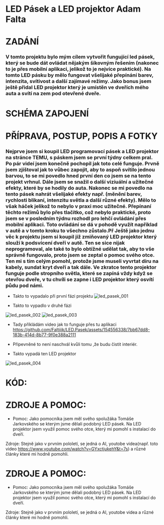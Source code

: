 # LED Pásek a LED projektor Adam Falta 

# ZADÁNÍ

### V tomto projektu bylo mým cílem vytvořit fungující led pásek, který se bude dát ovládat nějakým šíkovným řešením (nakonec to je přes mobilní aplikaci, jelikož to je nejvíce praktické). Na tomto LED pásku by mělo fungovat všelijaké přepínání barev, intenzita, svítivost a další zajímavé režimy. Jako bonus jsem ještě přidal LED projektor který je umístěn ve dveřích mého auta a svítí na zem pod otevřené dveře.

# SCHÉMA ZAPOJENÍ





# PŘÍPRAVA, POSTUP, POPIS A FOTKY
### Nejprve jsem si koupil LED programovací pásek a LED projektor na stránce TEMU, s páskem jsem se první týdny celkem pral. Po pár videí jsem konečně pochopil jak toto celé funguje. Prvně jsem zjištoval jak to vůbec zapojit, aby to aspoň svítilo jednou barvou, to se mi povedlo hned první den co jsem se na tento projekt vrhnul. Dále jsem se snažil o další viziuální a užitečné efekty, které by se hodily do auta. Nakonec se mi povedlo na tento pásek nahrát všelijaké efekty např. (měnění barev, rychlosti blikaní, intenzitu světla a další různé efekty). Mělo to však háček jelikož to nebylo v praxi moc užitečné. Přepínaní těchto režimů bylo přes tlačítko, což nebylo praktické, proto jsem se v posledním týdnu rozhodl pro lehčí ovládání přes mobilní aplikaci. Toto ovládání se dá v pohodě využít například v autě a v tomto kroku to všechno zůstalo.Př Ještě jako jednu věc k projektu jsem si koupil již zmiňovaný LED projektor který slouží k podsvícení dveří v autě. Ten se sice nijak neprogramoval, ale také to bylo obtížné udělat tak, aby to vše správně fungovalo, proto jsem se zeptal o pomoc svého otce. Ten mi s tím celým pomohl, protože jsme museli vyvrtat díru na kabely, sundat kryt dveří a tak dále. Ve zkratce tento projektor funguje podle stropního světla, které se zapíná vždy když se otevřou dveře, v tu chvíli se zapne i LED projektor který osvítí půdu pod námi.     


* Takto to vypadalo při první fázi projektu
![led_pasek_001](https://github.com/Faltiiik/Led-p-sek/assets/154556338/4efa0b4b-1630-4005-b7f5-adfd6bdde1ae)

* Takto to vypadlo v druhé fázi
  
![led_pasek_002](https://cdn.discordapp.com/attachments/989604099660079255/1241468803540582420/IMG_5511.png?ex=664a4f6c&is=6648fdec&hm=9322c20983b69d5b8a2d9b08d4913b52d09d6b3b6cfc28c69ee4b8a0342b6d1b&)
![led_pasek_003](https://cdn.discordapp.com/attachments/989604099660079255/1241468803938783282/IMG_5510.png?ex=664a4f6c&is=6648fdec&hm=c64bdb041dd17ab214ac7175549747af08e7dc5397fa14b6280637050c3242ec&)
* Tady příkládám video jak to funguje přes tu aplikaci
https://github.com/Faltiiik/LED.Pasek/assets/154556338/7bb67dd8-183b-414d-8b77-9f0e388a2111
* Připevněné to není naschvál kvůli tomu ,že budu čistit interiér.

* Takto vypadá ten LED projektor
  
![led_pasek_004](https://cdn.discordapp.com/attachments/989604099660079255/1241471490734686229/IMG_5515.jpg?ex=664a51ec&is=6649006c&hm=5b487f5ede7fbef95b8adbd5243b2c20179fb0ec2ddeb34cdc43064bbb8871d4&)






# KÓD:












# ZDROJE A POMOC:
* Pomoc: Jako pomocníka jsem měl svého spolužáka Tomáše Jarkovského se kterým jsme dělali podobný LED pásek. Na LED projektor jsem využil pomoc svého otce, který mi pomohl s instalací do dveří.

 Zdroje: Stejně jako v prvním pololetí, se jedná o AI, youtobe videa(např. toto video https://www.youtube.com/watch?v=GYxctjukehY&t=7s) a různé články které mi hodně pomohli.









# ZDROJE A POMOC:
* Pomoc: Jako pomocníka jsem měl svého spolužáka Tomáše Jarkovského se kterým jsme dělali podobný LED pásek. Na LED projektor jsem využil pomoc svého otce, který mi pomohl s instalací do dveří.

 Zdroje: Stejně jako v prvním pololetí, se jedná o AI, youtobe videa a různé články které mi hodně pomohli.
